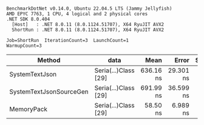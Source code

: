 ```

BenchmarkDotNet v0.14.0, Ubuntu 22.04.5 LTS (Jammy Jellyfish)
AMD EPYC 7763, 1 CPU, 4 logical and 2 physical cores
.NET SDK 8.0.404
  [Host]   : .NET 8.0.11 (8.0.1124.51707), X64 RyuJIT AVX2
  ShortRun : .NET 8.0.11 (8.0.1124.51707), X64 RyuJIT AVX2

Job=ShortRun  IterationCount=3  LaunchCount=1  
WarmupCount=3  

```
| Method                  | data                 | Mean      | Error     | StdDev   | Min       | Max       | Gen0   | Allocated |
|------------------------ |--------------------- |----------:|----------:|---------:|----------:|----------:|-------:|----------:|
| SystemTextJson          | Seria(...)Class [29] | 636.16 ns | 29.301 ns | 1.606 ns | 634.80 ns | 637.93 ns | 0.0038 |     392 B |
| SystemTextJsonSourceGen | Seria(...)Class [29] | 691.99 ns | 36.599 ns | 2.006 ns | 690.48 ns | 694.26 ns | 0.0048 |     464 B |
| MemoryPack              | Seria(...)Class [29] |  58.50 ns |  6.989 ns | 0.383 ns |  58.16 ns |  58.92 ns | 0.0014 |     120 B |
